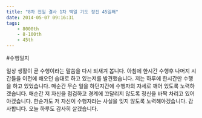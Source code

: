 ```yaml
---
title: "8차 천일 결사 1차 백일 기도 정진 45일째"
date: 2014-05-07 09:16:31
tags:
    - 8000th
    - 8-100th
    - 45th
---
```


#수행일지

일상 생활이 곧 수행이라는 말씀을 다시 되새겨 봅니다. 아침에 한시간 수행후 나머지 시간들을 이전에 해오던 습대로 하고 있는저를 발견했습니다. 저는 하루에 한시간만 수행을 하고 있었습니다. 매순간 무슨 일을 하던지간에 수행자의 자세로 깨어 있도록 노력하겠습니다. 매순간 저 자신을 점검하고 경계에 끄달리지 않도록 정신을 바짝 차리고 있어야겠습니다. 한순가도 저 자신이 수행자라는 사실을 잊지 않도록 노력해야겠습니다. 감사합니다. 오늘 하루도 감사히 살겠습니다.
